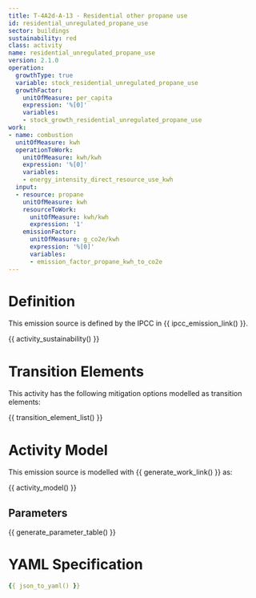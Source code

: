 ```yaml
---
title: T-4A2d-A-13 - Residential other propane use
id: residential_unregulated_propane_use
sector: buildings
sustainability: red
class: activity
name: residential_unregulated_propane_use
version: 2.1.0
operation:
  growthType: true
  variable: stock_residential_unregulated_propane_use
  growthFactor:
    unitOfMeasure: per_capita
    expression: '%[0]'
    variables:
    - stock_growth_residential_unregulated_propane_use
work:
- name: combustion
  unitOfMeasure: kwh
  operationToWork:
    unitOfMeasure: kwh/kwh
    expression: '%[0]'
    variables:
    - energy_intensity_direct_resource_use_kwh
  input:
  - resource: propane
    unitOfMeasure: kwh
    resourceToWork:
      unitOfMeasure: kwh/kwh
      expression: '1'
    emissionFactor:
      unitOfMeasure: g_co2e/kwh
      expression: '%[0]'
      variables:
      - emission_factor_propane_kwh_to_co2e
---
```

# Definition
This emission source is defined by the IPCC in {{ ipcc_emission_link() }}.


{{ activity_sustainability() }}

# Transition Elements

This activity has the following mitigation options modelled as transition elements:

{{ transition_element_list() }}

# Activity Model
This emission source is modelled with {{ generate_work_link() }} as:

{{ activity_model() }}

## Parameters

{{ generate_parameter_table() }}

# YAML Specification

```yaml
{{ json_to_yaml() }}
```
